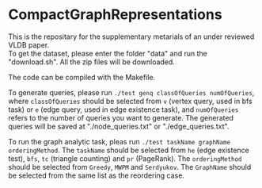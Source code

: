 # CompactGraphRepresentations
This is the repositary for the supplementary metarials of an under reviewed VLDB paper.  
To get the dataset, please enter the folder "data" and run the "download.sh". All the zip files will be downloaded.

The code can be compiled with the Makefile.

To generate queries, please run `./test genq classOfQueries numOfQueries`, where `classOfQueries` should be selected from `v` (vertex query, used in bfs task) or `e` (edge query, used in edge existence task), and `numOfQueries` refers to the number of queries you want to generate. The generated queries will be saved at "./node_queries.txt" or "./edge_queries.txt".

To run the graph analytic task, pleas run `./test taskName graphName orderingMethod`. The `taskName` should be selected from `he` (edge existence test), `bfs`, `tc` (triangle counting) and `pr` (PageRank). The `orderingMethod` should be selected from `Greedy`, `MWPM` and `Serdyukov`. The `GraphName` should be selected from the same list as the reordering case.  
